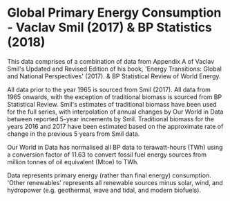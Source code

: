 # Global Primary Energy Consumption - Vaclav Smil (2017) & BP Statistics (2018)

This data comprises of a combination of data from Appendix A of Vaclav Smil's Updated and Revised Edition of his book, 'Energy Transitions: Global and National Perspectives' (2017). & BP Statistical Review of World Energy.

All data prior to the year 1965 is sourced from Smil (2017). All data from 1965 onwards, with the exception of traditional biomass is sourced from BP Statistical Review. Smil's estimates of traditional biomass have been used for the full series, with interpolation of annual changes by Our World in Data between reported 5-year increments by Smil. Traditional biomass for the years 2016 and 2017 have been estimated based on the approximate rate of change in the previous 5 years from Smil data.

Our World in Data has normalised all BP data to terawatt-hours (TWh) using a conversion factor of 11.63 to convert fossil fuel energy sources from million tonnes of oil equivalent (Mtoe) to TWh.

Data represents primary energy (rather than final energy) consumption. 'Other renewables' represents all renewable sources minus solar, wind, and hydropower (e.g. geothermal, wave and tidal, and modern biofuels).


